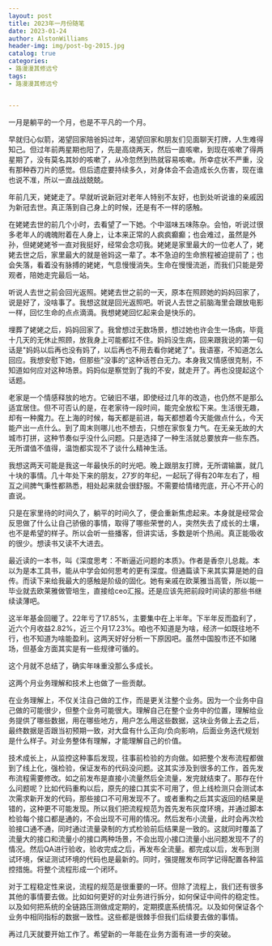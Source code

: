 ```yaml
---
layout: post
title: 2023年一月份随笔
date: 2023-01-24
author: AlstonWilliams
header-img: img/post-bg-2015.jpg
catalog: true
categories:
- 路漫漫其修远兮
tags:
- 路漫漫其修远兮


---
```


一月是躺平的一个月，也是不平凡的一个月。

早就归心似箭，渴望回家陪爸妈过年，渴望回家和朋友们见面聊天打牌，人生难得知己。但过年前两星期也阳了，先是高烧两天，然后一直咳嗽，到现在咳嗽了得两星期了，没有莫名其妙的咳嗽了，从冷忽然到热就容易咳嗽。所幸症状不严重，没有那种吞刀片的感觉。但后遗症要持续多久，对身体会不会造成长久伤害，现在谁也说不准，所以一直战战兢兢。

年前几天，姥姥走了。早就听说新冠对老年人特别不友好，也到处听说谁的亲戚因为新冠去世。真正落到自己身上的时候，还是有不一样的感触。

在姥姥去世的前几个小时，去看望了一下她。个中滋味五味陈杂。会怕，听说过很多老年人的魂魄附着在人身上，让本来正常的人疯疯癫癫；也会难过，虽然是外孙，但姥姥姥爷一直对我挺好，经常会念叨我。姥姥是家里最大的一位老人了，姥姥去世之后，家里最大的就是爸妈这一辈了。本不急迫的生命旅程被迫提前了；也会失落，看着没有脉搏的姥姥，气息慢慢消失。生命在慢慢流逝，而我们只能是旁观者，陪她走完最后一站。

听说人去世之前会回光返照。姥姥去世之前的一天，原本在照顾她的妈妈回家了，说是好了，没啥事了。我想这就是回光返照吧。听说人去世之前脑海里会跟放电影一样，回忆生命的点点滴滴。我想姥姥回忆起来会是快乐的。

埋葬了姥姥之后，妈妈回家了。我曾想过无数场景，想过她也许会生一场病，毕竟十几天的无休止照顾，放我身上可能都扛不住。妈妈没生病，回来跟我说的第一句话是"妈妈以后再也没有妈了，以后再也不用去看你姥姥了"。我语塞，不知道怎么回应。我想安慰下她，但那些"没事的"这种话苍白无力。本身我又情感很克制，不知道如何应对这种场景。妈妈似是察觉到了我的不安，就走开了。再也没提起这个话题。

老家是一个情感释放的地方。它破旧不堪，即使经过几年的改造，也仍然不是那么适宜居住。但不可否认的是，在老家待一段时间，能完全放松下来。生活很无趣，却有一种魔力。在上海的时候，每天都是前进，每天都想着今天能做点什么，今天能产出一点什么。到了周末则哪儿也不想去，只想在家恢复力气。在无亲无故的大城市打拼，这种节奏似乎没什么问题。只是选择了一种生活就总要放弃一些东西。无所谓值不值得，温饱都实现不了谈什么精神生活。

我想这两天可能是我这一年最快乐的时光吧。晚上跟朋友打牌，无所谓输赢，就几十块的事情。几十年处下来的朋友，27岁的年纪，一起玩了得有20年左右了，相互之间脾气秉性都熟悉，相处起来就会很舒服。不需要给情绪兜底，开心不开心的直说。

只是在家里待的时间久了，躺平的时间久了，便会重新焦虑起来。本身就是经常会反思做了什么让自己骄傲的事情，取得了哪些荣誉的人，突然失去了成长的土壤，也不是希望的样子。所以会听一些播客，但讲实话，多数是听个热闹。真正能吸收的很少。想读书又读不大进去。

最近读的一本书，叫《深度思考：不断逼近问题的本质》。作者是香奈儿总裁。本以为是本工具书，能从中学会如何思考的更有深度。但通篇读下来其实算是她的自传。而读下来给我最大的感触是阶级的固化。她有亲戚在欧莱雅当高管，所以能一毕业就去欧莱雅做管培生，直接给ceo汇报。还是应该先把前段时间读的那些书继续读薄吧。

这半年基金回暖了。22年亏了17.85%，主要集中在上半年。下半年反而盈利了，近六个月收益2.82%，近三个月17.23%。咱也不知道是为啥，经济一如既往地不行，也不知道为啥能盈利。这两天好好分析一下原因吧。虽然中国股市还不如赌场，但基金方面其实是有一些规律可循的。

这个月就不总结了，确实年味重没那么多成长。

这两个月业务理解和技术上也做了一些贡献。

在业务理解上，不仅关注自己做的工作，而是更关注整个业务。因为一个业务中自己做的可能很少，但整个业务可能很大。理解自己在整个业务中的位置，理解给业务提供了哪些数据，用在哪些地方，用户怎么用这些数据，这块业务做上去之后，最终数据是否跟当初预期一致，对大盘有什么正向/负向影响，后面业务迭代规划是什么样子。对业务整体有理解，才能理解自己的价值。

技术成长上，从监控这种事后发现，往事前检验的方向做。如把整个发布流程都做到了线上化，强检验，保证发布的代码没问题。这其实涉及到很多的工作，首先发布流程需要修改。如之前发布是直接小流量然后全流量，发完就结束了。那存在什么问题呢？比如代码重构以后，原先的接口其实不可用了，但上线检测只会测试本次需求新开发的代码，那些接口不可用发现不了。或者重构之后其实返回的结果是错的，这种更不可能发现。所以我们把流程规范为首先发布灰度环境，并通过脚本检验每个接口都是通的，不会出现不可用的情况。然后发布小流量，此时会再次检验接口通不通，同时通过流量录制的方式检验前后结果是一致的。这就同时覆盖了流量大的接口和流量小的接口两种场景，不会出现小接口流量小出问题发现不了的情况。然后QA进行验收，验收完成之后，再发布全流量。都完成以后，发布到测试环境，保证测试环境的代码也是最新的。同时，强提醒发布同学记得配置各种监控措施。将整个流程形成一个闭环。

对于工程稳定性来说，流程的规范是很重要的一环。但除了流程上，我们还有很多其他的事情要去做。比如如何更好的对业务进行拆分，如何保证中间件的稳定性。以及如何把系统的全链路压测做成定期的，定期摸底系统情况。以及如何保证各个业务中相同指标的数据一致性。这些都是很棘手但我们后续要去做的事情。

再过几天就要开始工作了。希望新的一年能在业务方面有进一步的突破。